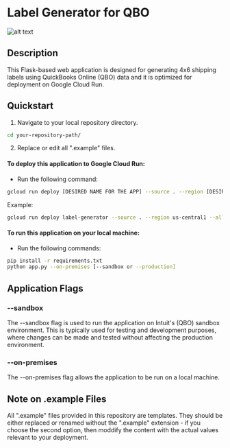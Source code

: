 # Label Generator for QBO

![alt text](https://github.com/ygalvao/label-generator-for-qbo/blob/main/screenshot.png?raw=true)

## Description

This Flask-based web application is designed for generating 4x6 shipping labels using QuickBooks Online (QBO) data and it is optimized for deployment on Google Cloud Run.

## Quickstart

1. Navigate to your local repository directory.

```bash
cd your-repository-path/
```

2. Replace or edit all ".example" files.

#### To deploy this application to Google Cloud Run:

- Run the following command:

```bash
gcloud run deploy [DESIRED NAME FOR THE APP] --source . --region [DESIRED REGION] --allow-unauthenticated --memory 1G
```

Example:

```bash
gcloud run deploy label-generator --source . --region us-central1 --allow-unauthenticated --memory 1G
```

#### To run this application on your local machine:

- Run the following commands:

```bash
pip install -r requirements.txt
python app.py --on-premises [--sandbox or --production]
```

## Application Flags

### --sandbox

The --sandbox flag is used to run the application on Intuit's (QBO) sandbox environment. This is typically used for testing and development purposes, where changes can be made and tested without affecting the production environment.

### --on-premises

The --on-premises flag allows the application to be run on a local machine.

## Note on .example Files

All ".example" files provided in this repository are templates. They should be either replaced or renamed without the ".example" extension - if you choose the second option, then moddify the content with the actual values relevant to your deployment.

